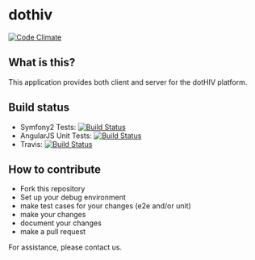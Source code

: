 dothiv
======

[![Code Climate](https://codeclimate.com/github/dothiv/dothiv.png)](https://codeclimate.com/github/dothiv/dothiv)

What is this?
-------------

This application provides both client and server for the dotHIV platform.

Build status
-------------

 * Symfony2 Tests: [![Build Status](http://dothiv.a4a.de:8080/buildStatus/icon?job=dothiv)](http://dothiv.a4a.de:8080/job/dothiv/)
 * AngularJS Unit Tests: [![Build Status](http://dothiv.a4a.de:8080/buildStatus/icon?job=dothiv-karma)](http://dothiv.a4a.de:8080/job/dothiv-karma/)
 * Travis: [![Build Status](https://secure.travis-ci.org/dothiv/dothiv.png)](http://travis-ci.org/dothiv/dothiv)

How to contribute
-----------------

* Fork this repository
* Set up your debug environment
* make test cases for your changes (e2e and/or unit)
* make your changes
* document your changes
* make a pull request

For assistance, please contact us.
